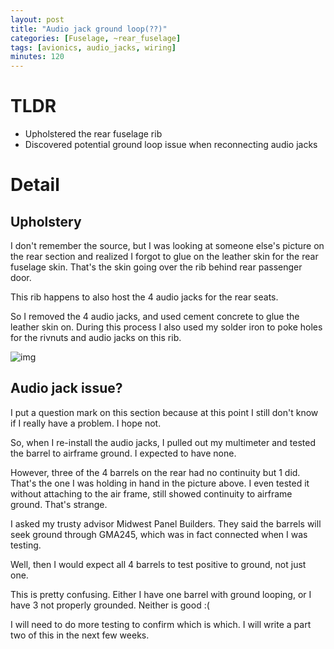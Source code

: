 ```yaml
---
layout: post
title: "Audio jack ground loop(??)"
categories: [Fuselage, ~rear_fuselage]
tags: [avionics, audio_jacks, wiring]
minutes: 120
---
```


# TLDR

- Upholstered the rear fuselage rib
- Discovered potential ground loop issue when reconnecting audio jacks

# Detail

## Upholstery

I don't remember the source, but I was looking at someone else's picture on the rear section and realized I forgot to glue on the leather skin for the rear fuselage skin. That's the skin going over the rib behind rear passenger door.

This rib happens to also host the 4 audio jacks for the rear seats.

So I removed the 4 audio jacks, and used cement concrete to glue the leather skin on. During this process I also used my solder iron to poke holes for the rivnuts and audio jacks on this rib.

![img](https://lh3.googleusercontent.com/pw/AP1GczPmeMMFW6e6_ohYS6G6diCABWLQ1FyS474fKwp8JvU4Xdtw6k3sxmN_2IW1ltEx5F9gLC2TcRtDuSapCJ0wgzy0R_MA6Ei0oCJLddhMaCH4xNV9zOSx4HcNvb4-QbrDQ1e-g6iwR2s85LHpLXJR3HM5rw=w2174-h2888-s-no-gm?authuser=0)

## Audio jack issue?

I put a question mark on this section because at this point I still don't know if I really have a problem. I hope not.

So, when I re-install the audio jacks, I pulled out my multimeter and tested the barrel to airframe ground. I expected to have none.

However, three of the 4 barrels on the rear had no continuity but 1 did. That's the one I was holding in hand in the picture above. I even tested it without attaching to the air frame, still showed continuity to airframe ground. That's strange.

I asked my trusty advisor Midwest Panel Builders. They said the barrels will seek ground through GMA245, which was in fact connected when I was testing.

Well, then I would expect all 4 barrels to test positive to ground, not just one.

This is pretty confusing. Either I have one barrel with ground looping, or I have 3 not properly grounded. Neither is good :(

I will need to do more testing to confirm which is which. I will write a part two of this in the next few weeks.
